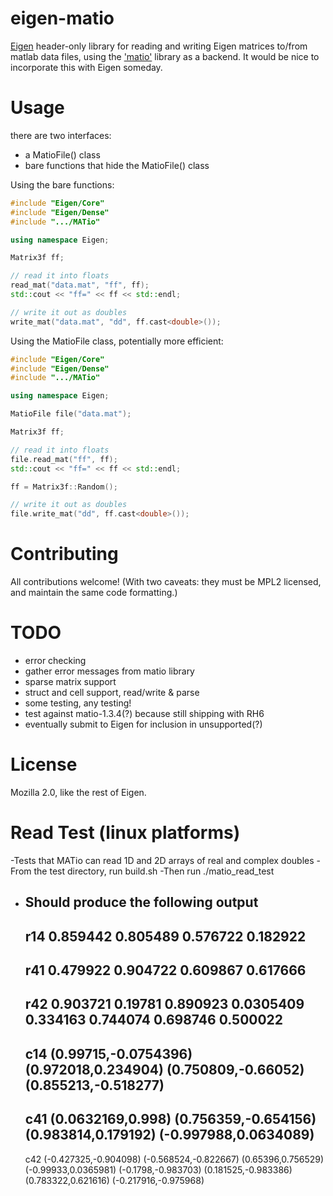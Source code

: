 # eigen-matio
[Eigen](http://http://eigen.tuxfamily.org) header-only library for reading and writing
Eigen matrices to/from matlab data files, using the ['matio'](http://sourceforge.net/projects/matio/)
library as a backend.  It would be nice to incorporate this with Eigen someday.

# Usage
there are two interfaces: 
- a MatioFile() class
- bare functions that hide the MatioFile() class

Using the bare functions:
```cpp
#include "Eigen/Core"
#include "Eigen/Dense"
#include ".../MATio"

using namespace Eigen;

Matrix3f ff;

// read it into floats
read_mat("data.mat", "ff", ff);
std::cout << "ff=" << ff << std::endl;

// write it out as doubles
write_mat("data.mat", "dd", ff.cast<double>());
```

Using the MatioFile class, potentially more efficient:
```cpp
#include "Eigen/Core"
#include "Eigen/Dense"
#include ".../MATio"

using namespace Eigen;

MatioFile file("data.mat");

Matrix3f ff;

// read it into floats
file.read_mat("ff", ff);
std::cout << "ff=" << ff << std::endl;

ff = Matrix3f::Random();

// write it out as doubles
file.write_mat("dd", ff.cast<double>());
```

# Contributing
All contributions welcome!  (With two caveats: they must be MPL2 licensed, and maintain the same code formatting.)

# TODO
- error checking
- gather error messages from matio library
- sparse matrix support
- struct and cell support, read/write & parse
- some testing, any testing!
 - test against matio-1.3.4(?) because still shipping with RH6
- eventually submit to Eigen for inclusion in unsupported(?)

# License
Mozilla 2.0, like the rest of Eigen.

# Read Test (linux platforms)
-Tests that MATio can read 1D and 2D arrays of real and complex doubles
-From the test directory, run build.sh
-Then run ./matio_read_test
- Should produce the following output
	--------
	r14
	0.859442 0.805489 0.576722 0.182922
	--------
	r41
	0.479922
	0.904722
	0.609867
	0.617666
	--------
	r42
	 0.903721   0.19781
	 0.890923 0.0305409
	 0.334163  0.744074
	 0.698746  0.500022
	--------
	c14
	(0.99715,-0.0754396)  (0.972018,0.234904)  (0.750809,-0.66052) (0.855213,-0.518277)
	--------
	c41
		(0.0632169,0.998)
	 (0.756359,-0.654156)
	  (0.983814,0.179192)
	(-0.997988,0.0634089)
	--------
	c42
	(-0.427325,-0.904098) (-0.568524,-0.822667)
	   (0.65396,0.756529)  (-0.99933,0.0365981)
	  (-0.1798,-0.983703)  (0.181525,-0.983386)
	  (0.783322,0.621616) (-0.217916,-0.975968)
 
